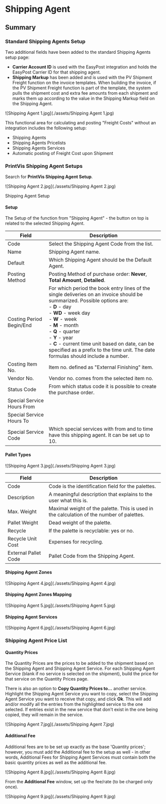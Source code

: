 # Shipping Agent


## Summary

### Standard Shipping Agents Setup

Two additional fields have been added to the standard Shipping Agents setup page:

- **Carrier Account ID** is used with the EasyPost integration and holds the EasyPost Carrier ID for that shipping agent.
- **Shipping Markup** has been added and is used with the PV Shipment Freight function on the invoice templates. When building the invoice, if the PV Shipment Freight function is part of the template, the system pulls the shipment cost and extra fee amounts from each shipment and marks them up according to the value in the Shipping Markup field on the Shipping Agent.

![Shipping Agent 1.jpg](./assets/Shipping Agent 1.jpg)


 This functional area for calculating and posting "Freight Costs" without an integration includes the following setup:
- Shipping Agents
- Shipping Agents Pricelists
- Shipping Agents Services
- Automatic posting of Freight Cost upon Shipment


### PrintVis Shipping Agent Setups
Search for **PrintVis Shipping Agent Setup**.

![Shipping Agent 2.jpg](./assets/Shipping Agent 2.jpg)


Shipping Agent Setup


#### Setup
The Setup of the function from "Shipping Agent" - the button on top is related to the selected Shipping Agent.

| Field                | Description                                                                                                           |
|----------------------|-----------------------------------------------------------------------------------------------------------------------|
| Code                 | Select the Shipping Agent Code from the list.                                                                         |
| Name                 | Shipping Agent name.                                                                                                  |
| Default              | Which Shipping Agent should be the Default Agent.                                                                     |
| Posting Method       | Posting Method of purchase order: **Never**, **Total Amount**, **Detailed**.                                           |
| Costing Period Begin/End | For which period the book entry lines of the single deliveries on an invoice should be summarized. Possible options are: <br>- **D** - day <br>- **WD** - week day <br>- **W** - week <br>- **M** - month <br>- **Q** - quarter <br>- **Y** - year <br>- **C** - current time unit based on date, can be specified as a prefix to the time unit. The date formulas should include a number. |
| Costing Item No.     | Item no. defined as "External Finishing" item.                                                                         |
| Vendor No.           | Vendor no. comes from the selected item no.                                                                            |
| Status Code          | From which status code it is possible to create the purchase order.                                                    |
| Special Service Hours From |                                                                                                                |
| Special Service Hours To   |                                                                                                                |
| Special Service Code  | Which special services with from and to time have this shipping agent. It can be set up to 10.                        |


#### Pallet Types

![Shipping Agent 3.jpg](./assets/Shipping Agent 3.jpg)



| Field                | Description                                                                                                           |
|----------------------|-----------------------------------------------------------------------------------------------------------------------|
| Code                 | Code is the identification field for the palettes.                                                                    |
| Description          | A meaningful description that explains to the user what this is.                                                       |
| Max. Weight          | Maximal weight of the palette. This is used in the calculation of the number of palettes.                              |
| Pallet Weight        | Dead weight of the palette.                                                                                           |
| Recycle              | If the palette is recyclable: yes or no.                                                                               |
| Recycle Unit Cost    | Expenses for recycling.                                                                                               |
| External Pallet Code | Pallet Code from the Shipping Agent.                                                                                   |


#### Shipping Agent Zones

![Shipping Agent 4.jpg](./assets/Shipping Agent 4.jpg)


#### Shipping Agent Zones Mapping

![Shipping Agent 5.jpg](./assets/Shipping Agent 5.jpg)



#### Shipping Agent Services

![Shipping Agent 6.jpg](./assets/Shipping Agent 6.jpg)



### Shipping Agent Price List

#### Quantity Prices
The Quantity Prices are the prices to be added to the shipment based on the Shipping Agent and Shipping Agent Service. For each Shipping Agent Service (blank if no service is selected on the shipment), build the price for that service on the Quantity Prices page.

There is also an option to **Copy Quantity Prices to...** another service. Highlight the Shipping Agent Service you want to copy, select the Shipping Agent Service you want to receive that copy, and click **Ok**. This will add and/or modify all the entries from the highlighted service to the one selected. If entries exist in the new service that don't exist in the one being copied, they will remain in the service.

![Shipping Agent 7.jpg](./assets/Shipping Agent 7.jpg)



#### Additional Fee
Additional fees are to be set up exactly as the base 'Quantity prices'; however, you must add the Additional fee to the setup as well - in other words, Additional Fees for Shipping Agent Services must contain both the basic quantity prices as well as the additional fee.

![Shipping Agent 8.jpg](./assets/Shipping Agent 8.jpg)

From the **Additional Fee** window, set up the fee/rate (to be charged only once).

![Shipping Agent 9.jpg](./assets/Shipping Agent 9.jpg)
